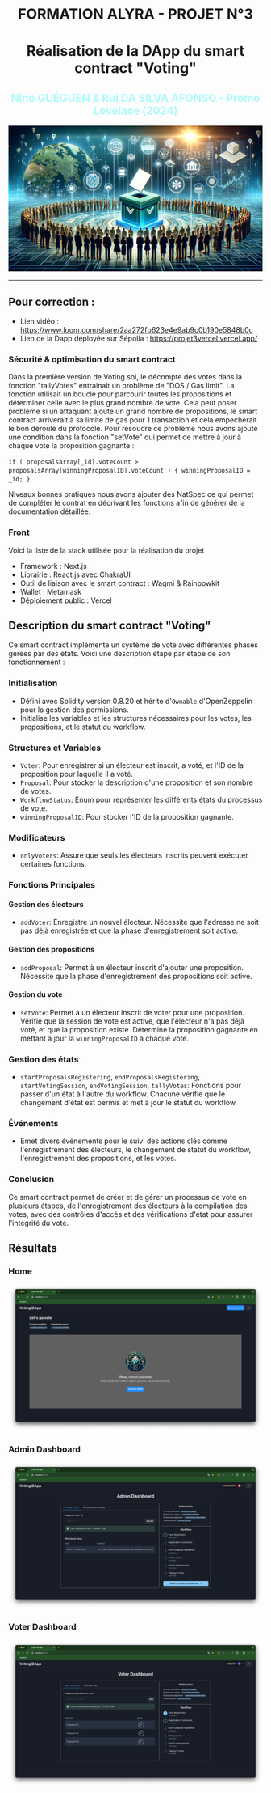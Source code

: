 <h1 align="center">FORMATION ALYRA - PROJET N°3</h1>
<h1 align="center">Réalisation de la DApp du smart contract "Voting"</h1>
<h2 align="center" style="color:#AEFAFA;">Nino GUÉGUEN & Rui DA SILVA AFONSO - Promo Lovelace (2024)</h2>

![Alt text](assets/Voting.webp)

---

## Pour correction :

- Lien vidéo : https://www.loom.com/share/2aa272fb623e4e9ab9c0b190e5848b0c
- Lien de la Dapp déployée sur Sépolia : https://projet3vercel.vercel.app/

### Sécurité & optimisation du smart contract

Dans la première version de Voting.sol, le décompte des votes dans la fonction "tallyVotes" entrainait un problème de "DOS / Gas limit". La fonction utilisait un boucle pour parcourir toutes les propositions et déterminer celle avec le plus grand nombre de vote. Cela peut poser problème si un attaquant ajoute un grand nombre de propositions, le smart contract arriverait à sa limite de gas pour 1 transaction et cela empecherait le bon déroulé du protocole.
Pour résoudre ce problème nous avons ajouté une condition dans la fonction "setVote" qui permet de mettre à jour à chaque vote la proposition gagnante :

`if (
    proposalsArray[_id].voteCount >
    proposalsArray[winningProposalID].voteCount
) {
    winningProposalID = _id;
}`

Niveaux bonnes pratiques nous avons ajouter des NatSpec ce qui permet de compléter le contrat en décrivant les fonctions afin de générer de la documentation détaillée. 

### Front
Voici la liste de la stack utilisée pour la réalisation du projet
- Framework : Next.js
- Librairie : React.js avec ChakraUI
- Outil de liaison avec le smart contract : Wagmi & Rainbowkit
- Wallet : Metamask
- Déploiement public : Vercel

## Description du smart contract "Voting"

Ce smart contract implémente un système de vote avec différentes phases gérées par des états. Voici une description étape par étape de son fonctionnement :

### Initialisation

- Défini avec Solidity version 0.8.20 et hérite d'`Ownable` d'OpenZeppelin pour la gestion des permissions.
- Initialise les variables et les structures nécessaires pour les votes, les propositions, et le statut du workflow.

### Structures et Variables

- `Voter`: Pour enregistrer si un électeur est inscrit, a voté, et l'ID de la proposition pour laquelle il a voté.
- `Proposal`: Pour stocker la description d'une proposition et son nombre de votes.
- `WorkflowStatus`: Enum pour représenter les différents états du processus de vote.
- `winningProposalID`: Pour stocker l'ID de la proposition gagnante.

### Modificateurs

- `onlyVoters`: Assure que seuls les électeurs inscrits peuvent exécuter certaines fonctions.

### Fonctions Principales

#### Gestion des électeurs

- `addVoter`: Enregistre un nouvel électeur. Nécessite que l'adresse ne soit pas déjà enregistrée et que la phase d'enregistrement soit active.

#### Gestion des propositions

- `addProposal`: Permet à un électeur inscrit d'ajouter une proposition. Nécessite que la phase d'enregistrement des propositions soit active.

#### Gestion du vote

- `setVote`: Permet à un électeur inscrit de voter pour une proposition. Vérifie que la session de vote est active, que l'électeur n'a pas déjà voté, et que la proposition existe. Détermine la proposition gagnante en mettant à jour la `winningProposalID` à chaque vote.

### Gestion des états

- `startProposalsRegistering`, `endProposalsRegistering`, `startVotingSession`, `endVotingSession`, `tallyVotes`: Fonctions pour passer d'un état à l'autre du workflow. Chacune vérifie que le changement d'état est permis et met à jour le statut du workflow.

### Événements

- Émet divers événements pour le suivi des actions clés comme l'enregistrement des électeurs, le changement de statut du workflow, l'enregistrement des propositions, et les votes.

### Conclusion

Ce smart contract permet de créer et de gérer un processus de vote en plusieurs étapes, de l'enregistrement des électeurs à la compilation des votes, avec des contrôles d'accès et des vérifications d'état pour assurer l'intégrité du vote.

## Résultats

### Home
![Alt text](assets/Home.png)

### Admin Dashboard
![Alt text](assets/AdminDashboard.png)

### Voter Dashboard
![Alt text](assets/VoterDashboard.png)
